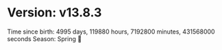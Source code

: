 # Version: v13.8.3
Time since birth: 4995 days, 119880 hours, 7192800 minutes, 431568000 seconds
Season: Spring 🌸
